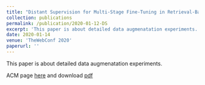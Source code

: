 ```yaml
---
title: "Distant Supervision for Multi-Stage Fine-Tuning in Retrieval-Based Question Answering"
collection: publications
permalink: /publication/2020-01-12-DS
excerpt: 'This paper is about detailed data augmenatation experiments.'
date: 2020-01-14
venue: 'TheWebConf 2020'
paperurl: ''
---
```

This paper is about detailed data augmenatation experiments.

ACM page [here](https://dl.acm.org/doi/abs/10.1145/3366423.3380060) and download [pdf](http://amyxie361.github.io/files/WWW2020__Distant_Supervision_for_Multi_Stage_Fine_Tuning_in_Retrieval_Based_Question_Answering.pdf)

